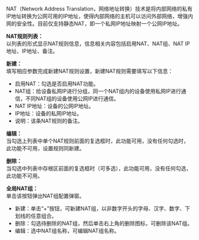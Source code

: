 NAT（Network Address Translation，网络地址转换）技术是将内部网络的私有IP地址转换为公网可用的IP地址，使得内部网络的主机可以访问外部网络，增强内网的安全性。目前仅支持静态NAT，即一个私网IP地址映射一个公网IP地址。

**NAT规则列表：**  
以列表的形式显示NAT规则信息，信息相关内容包括启用NAT、NAT组、NAT IP地址、IP地址、备注。

**新建：**  
填写相应参数完成新建NAT规则设置，新建NAT规则需要填写以下信息：
- 启用NAT：勾选是否启用NAT功能。
- NAT组：给设备私网IP进行分组，同一个NAT组内的设备使用私网IP进行通信，不同NAT组的设备使用公网IP进行通信。
- NAT IP地址：设备的公网IP地址。
- IP地址：设备的私网IP地址。
- 说明：该条NAT规则的备注。

**编辑：**  
当勾选上列表中单个NAT规则前面的复选框时，此功能可用，没有任何勾选时，此功能不可用，设置规则同新建。

**删除：**  
当勾选中列表中存根区前面的复选框时（可多选），此功能可用，没有任何勾选，此功能不可用。

**全局NAT组：**  
单击该按钮弹出NAT组配置弹窗。
- 新建：单击“+”按钮，可新建NAT组，以非数字开头的字母、汉字、数字、下划线的任意组合。
- 删除：勾选待删除的NAT组，然后单击右上角的删除图标，可删除该NAT组。
- 编辑：选中NAT组名称，可编辑NAT组名称。
